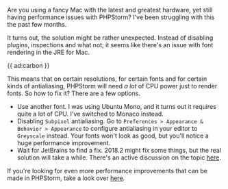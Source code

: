 Are you using a fancy Mac with the latest and greatest hardware, 
yet still having performance issues with PHPStorm? 
I've been struggling with this the past few months.

It turns out, the solution might be rather unexpected. 
Instead of disabling plugins, inspections and what not; 
it seems like there's an issue with font rendering in the JRE for Mac.

{{ ad:carbon }}

This means that on certain resolutions, for certain fonts and for certain kinds of antialiasing,
PHPStorm will need *a lot* of CPU power just to render fonts.
So how to fix it? There are a few options.

- Use another font. I was using Ubuntu Mono, and it turns out it requires quite a lot of CPU.
I've switched to Monaco instead.
- Disabling `Subpixel` antialiasing. Go to `Preferences > Appearance & Behavior > Appearance` 
to configure antialiasing in your editor to `Greyscale` instead. 
Your fonts won't look as good, but you'll notice a huge performance improvement.
- Wait for JetBrains to find a fix. 2018.2 might fix some things, 
but the real solution will take a while. There's an active discussion on the topic [here](*https://youtrack.jetbrains.com/issue/JRE-526#u=1466510431624).

If you're looking for even more performance improvements that can be made in PHPStorm, 
take a look over [here](/blog/phpstorm-performance).  
